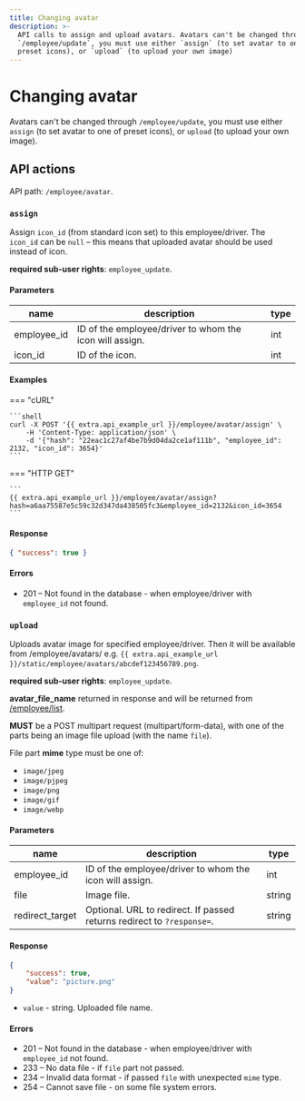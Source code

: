 ```yaml
---
title: Changing avatar
description: >-
  API calls to assign and upload avatars. Avatars can't be changed through
  `/employee/update`, you must use either `assign` (to set avatar to one of
  preset icons), or `upload` (to upload your own image)
---
```


# Changing avatar

Avatars can't be changed through `/employee/update`, you must use either `assign` (to set avatar to one of preset icons), or `upload` (to upload your own image).

## API actions

API path: `/employee/avatar`.

### `assign`

Assign `icon_id` (from standard icon set) to this employee/driver. The `icon_id` can be `null` – this means that uploaded avatar should be used instead of icon.

**required sub-user rights**: `employee_update`.

#### Parameters

| name         | description                                             | type |
| ------------ | ------------------------------------------------------- | ---- |
| employee\_id | ID of the employee/driver to whom the icon will assign. | int  |
| icon\_id     | ID of the icon.                                         | int  |

#### Examples

\=== "cURL"

````
```shell
curl -X POST '{{ extra.api_example_url }}/employee/avatar/assign' \
    -H 'Content-Type: application/json' \
    -d '{"hash": "22eac1c27af4be7b9d04da2ce1af111b", "employee_id": 2132, "icon_id": 3654}'
```
````

\=== "HTTP GET"

````
```
{{ extra.api_example_url }}/employee/avatar/assign?hash=a6aa75587e5c59c32d347da438505fc3&employee_id=2132&icon_id=3654
```
````

#### Response

```json
{ "success": true }
```

#### Errors

* 201 – Not found in the database - when employee/driver with `employee_id` not found.

### `upload`

Uploads avatar image for specified employee/driver. Then it will be available from /employee/avatars/ e.g. `{{ extra.api_example_url }}/static/employee/avatars/abcdef123456789.png`.

**required sub-user rights**: `employee_update`.

**avatar\_file\_name** returned in response and will be returned from [/employee/list](index.md#list).

**MUST** be a POST multipart request (multipart/form-data), with one of the parts being an image file upload (with the name `file`).

File part **mime** type must be one of:

* `image/jpeg`
* `image/pjpeg`
* `image/png`
* `image/gif`
* `image/webp`

#### Parameters

| name             | description                                                            | type   |
| ---------------- | ---------------------------------------------------------------------- | ------ |
| employee\_id     | ID of the employee/driver to whom the icon will assign.                | int    |
| file             | Image file.                                                            | string |
| redirect\_target | Optional. URL to redirect. If passed returns redirect to `?response=`. | string |

#### Response

```json
{
    "success": true,
    "value": "picture.png"
}
```

* `value` - string. Uploaded file name.

#### Errors

* 201 – Not found in the database - when employee/driver with `employee_id` not found.
* 233 – No data file - if `file` part not passed.
* 234 – Invalid data format - if passed `file` with unexpected `mime` type.
* 254 – Cannot save file - on some file system errors.
